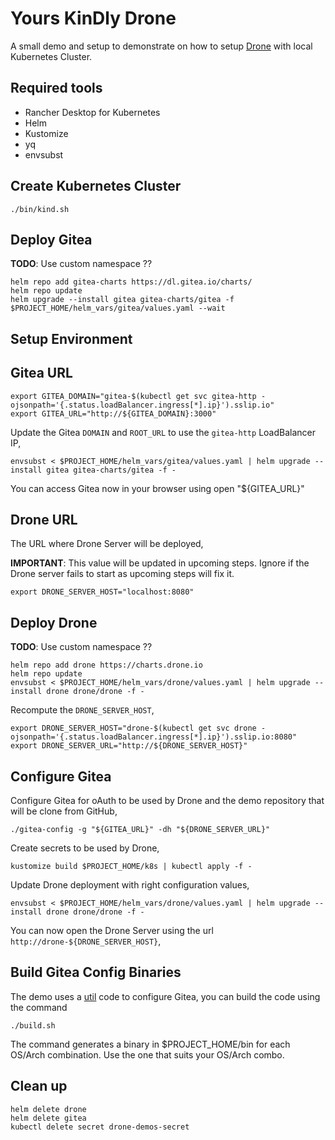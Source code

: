 # Yours KinDly Drone

A small demo and setup to demonstrate on how to setup [Drone](https://drone.io) with local Kubernetes Cluster.

## Required tools

- Rancher Desktop for Kubernetes
- Helm
- Kustomize
- yq
- envsubst

## Create Kubernetes Cluster

```shell
./bin/kind.sh
```

## Deploy Gitea

__TODO__: Use custom namespace ??

```shell
helm repo add gitea-charts https://dl.gitea.io/charts/
helm repo update
helm upgrade --install gitea gitea-charts/gitea -f $PROJECT_HOME/helm_vars/gitea/values.yaml --wait
```

## Setup Environment

## Gitea URL

```shell
export GITEA_DOMAIN="gitea-$(kubectl get svc gitea-http -ojsonpath='{.status.loadBalancer.ingress[*].ip}').sslip.io"
export GITEA_URL="http://${GITEA_DOMAIN}:3000"
```

Update the Gitea `DOMAIN` and `ROOT_URL` to use the `gitea-http` LoadBalancer IP,

```shell
envsubst < $PROJECT_HOME/helm_vars/gitea/values.yaml | helm upgrade --install gitea gitea-charts/gitea -f -
```

You can access Gitea now in your browser using open "${GITEA_URL}"

## Drone URL

The URL where Drone Server will be deployed,

__IMPORTANT__: This value will be updated in upcoming steps. Ignore if the Drone server fails to start as upcoming steps will fix it.

```shell
export DRONE_SERVER_HOST="localhost:8080"
```

## Deploy Drone

__TODO__: Use custom namespace ??

```shell
helm repo add drone https://charts.drone.io
helm repo update
envsubst < $PROJECT_HOME/helm_vars/drone/values.yaml | helm upgrade --install drone drone/drone -f -
```

Recompute the `DRONE_SERVER_HOST`,

```shell
export DRONE_SERVER_HOST="drone-$(kubectl get svc drone -ojsonpath='{.status.loadBalancer.ingress[*].ip}').sslip.io:8080"
export DRONE_SERVER_URL="http://${DRONE_SERVER_HOST}"
```

## Configure Gitea

Configure Gitea for oAuth to be used by Drone and the demo repository that will be clone from GitHub,

```shell
./gitea-config -g "${GITEA_URL}" -dh "${DRONE_SERVER_URL}"
```

Create secrets to be used by Drone,

```shell
kustomize build $PROJECT_HOME/k8s | kubectl apply -f - 
```

Update Drone deployment with right configuration values,

```shell
envsubst < $PROJECT_HOME/helm_vars/drone/values.yaml | helm upgrade --install drone drone/drone -f -
```

You can now open the Drone Server using the url `http://drone-${DRONE_SERVER_HOST}`,

## Build Gitea Config Binaries

The demo uses a [util](./util/) code to configure Gitea, you can build the code using the command

```shell
./build.sh
```

The command generates a binary in $PROJECT_HOME/bin for each OS/Arch combination. Use the one that suits your OS/Arch combo.

## Clean up

```shell
helm delete drone
helm delete gitea
kubectl delete secret drone-demos-secret
```
